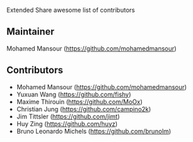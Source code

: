 Extended Share awesome list of contributors

Maintainer
------------
Mohamed Mansour (https://github.com/mohamedmansour)

Contributors
------------
* Mohamed Mansour (https://github.com/mohamedmansour)
* Yuxuan Wang (https://github.com/fishy)
* Maxime Thirouin (https://github.com/MoOx)
* Christian Jung (https://github.com/campino2k)
* Jim Tittsler (https://github.com/jimt)
* Huy Zing (https://github.com/huyz)
* Bruno Leonardo Michels (https://github.com/brunolm)
